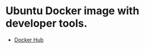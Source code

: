 # Ubuntu Docker image with developer tools.

- [Docker Hub](https://hub.docker.com/repository/docker/jcmvermeulen/ubuntu-with-tools/general)

